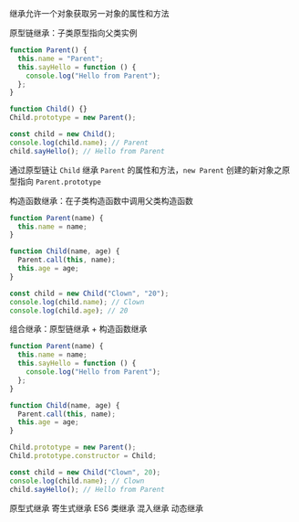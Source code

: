 继承允许一个对象获取另一对象的属性和方法

原型链继承：子类原型指向父类实例

```JavaScript
function Parent() {
  this.name = "Parent";
  this.sayHello = function () {
    console.log("Hello from Parent");
  };
}

function Child() {}
Child.prototype = new Parent();

const child = new Child();
console.log(child.name); // Parent
child.sayHello(); // Hello from Parent
```

通过原型链让 `Child` 继承 `Parent` 的属性和方法，`new Parent` 创建的新对象之原型指向 `Parent.prototype`

构造函数继承：在子类构造函数中调用父类构造函数

```JavaScript
function Parent(name) {
  this.name = name;
}

function Child(name, age) {
  Parent.call(this, name);
  this.age = age;
}

const child = new Child("Clown", "20");
console.log(child.name); // Clown
console.log(child.age); // 20
```

组合继承：原型链继承 + 构造函数继承

```JavaScript
function Parent(name) {
  this.name = name;
  this.sayHello = function () {
    console.log("Hello from Parent");
  };
}

function Child(name, age) {
  Parent.call(this, name);
  this.age = age;
}

Child.prototype = new Parent();
Child.prototype.constructor = Child;

const child = new Child("Clown", 20);
console.log(child.name); // Clown
child.sayHello(); // Hello from Parent
```

原型式继承
寄生式继承
ES6 类继承
混入继承
动态继承